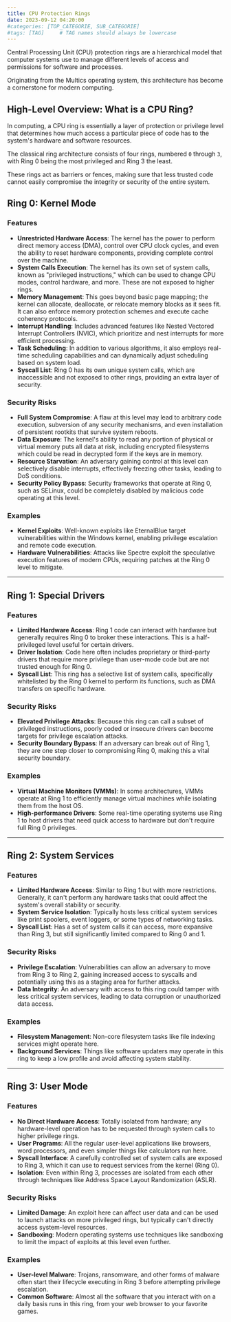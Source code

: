 ```yaml
---
title: CPU Protection Rings
date: 2023-09-12 04:20:00
#categories: [TOP_CATEGORIE, SUB_CATEGORIE]
#tags: [TAG]     # TAG names should always be lowercase
---
```


Central Processing Unit (CPU) protection rings are a hierarchical model that computer systems use to manage different levels of access and permissions for software and processes. 

Originating from the Multics operating system, this architecture has become a cornerstone for modern computing. 

## High-Level Overview: What is a CPU Ring?

In computing, a CPU ring is essentially a layer of protection or privilege level that determines how much access a particular piece of code has to the system's hardware and software resources. 

The classical ring architecture consists of four rings, numbered `0` through `3`, with Ring 0 being the most privileged and Ring 3 the least. 

These rings act as barriers or fences, making sure that less trusted code cannot easily compromise the integrity or security of the entire system.

## Ring 0: Kernel Mode

### Features

- **Unrestricted Hardware Access**: The kernel has the power to perform direct memory access (DMA), control over CPU clock cycles, and even the ability to reset hardware components, providing complete control over the machine.
- **System Calls Execution**: The kernel has its own set of system calls, known as "privileged instructions," which can be used to change CPU modes, control hardware, and more. These are not exposed to higher rings.
- **Memory Management**: This goes beyond basic page mapping; the kernel can allocate, deallocate, or relocate memory blocks as it sees fit. It can also enforce memory protection schemes and execute cache coherency protocols.
- **Interrupt Handling**: Includes advanced features like Nested Vectored Interrupt Controllers (NVIC), which prioritize and nest interrupts for more efficient processing.
- **Task Scheduling**: In addition to various algorithms, it also employs real-time scheduling capabilities and can dynamically adjust scheduling based on system load.
- **Syscall List**: Ring 0 has its own unique system calls, which are inaccessible and not exposed to other rings, providing an extra layer of security.

### Security Risks

- **Full System Compromise**: A flaw at this level may lead to arbitrary code execution, subversion of any security mechanisms, and even installation of persistent rootkits that survive system reboots.
- **Data Exposure**: The kernel's ability to read any portion of physical or virtual memory puts all data at risk, including encrypted filesystems which could be read in decrypted form if the keys are in memory.
- **Resource Starvation**: An adversary gaining control at this level can selectively disable interrupts, effectively freezing other tasks, leading to DoS conditions.
- **Security Policy Bypass**: Security frameworks that operate at Ring 0, such as SELinux, could be completely disabled by malicious code operating at this level.

### Examples

- **Kernel Exploits**: Well-known exploits like EternalBlue target vulnerabilities within the Windows kernel, enabling privilege escalation and remote code execution.
- **Hardware Vulnerabilities**: Attacks like Spectre exploit the speculative execution features of modern CPUs, requiring patches at the Ring 0 level to mitigate.

---

## Ring 1: Special Drivers

### Features

- **Limited Hardware Access**: Ring 1 code can interact with hardware but generally requires Ring 0 to broker these interactions. This is a half-privileged level useful for certain drivers.
- **Driver Isolation**: Code here often includes proprietary or third-party drivers that require more privilege than user-mode code but are not trusted enough for Ring 0.
- **Syscall List**: This ring has a selective list of system calls, specifically whitelisted by the Ring 0 kernel to perform its functions, such as DMA transfers on specific hardware.

### Security Risks

- **Elevated Privilege Attacks**: Because this ring can call a subset of privileged instructions, poorly coded or insecure drivers can become targets for privilege escalation attacks.
- **Security Boundary Bypass**: If an adversary can break out of Ring 1, they are one step closer to compromising Ring 0, making this a vital security boundary.

### Examples

- **Virtual Machine Monitors (VMMs)**: In some architectures, VMMs operate at Ring 1 to efficiently manage virtual machines while isolating them from the host OS.
- **High-performance Drivers**: Some real-time operating systems use Ring 1 to host drivers that need quick access to hardware but don't require full Ring 0 privileges.

---

## Ring 2: System Services

### Features

- **Limited Hardware Access**: Similar to Ring 1 but with more restrictions. Generally, it can't perform any hardware tasks that could affect the system's overall stability or security.
- **System Service Isolation**: Typically hosts less critical system services like print spoolers, event loggers, or some types of networking tasks.
- **Syscall List**: Has a set of system calls it can access, more expansive than Ring 3, but still significantly limited compared to Ring 0 and 1.

### Security Risks

- **Privilege Escalation**: Vulnerabilities can allow an adversary to move from Ring 3 to Ring 2, gaining increased access to syscalls and potentially using this as a staging area for further attacks.
- **Data Integrity**: An adversary with access to this ring could tamper with less critical system services, leading to data corruption or unauthorized data access.

### Examples

- **Filesystem Management**: Non-core filesystem tasks like file indexing services might operate here.
- **Background Services**: Things like software updaters may operate in this ring to keep a low profile and avoid affecting system stability.

---

## Ring 3: User Mode

### Features

- **No Direct Hardware Access**: Totally isolated from hardware; any hardware-level operation has to be requested through system calls to higher privilege rings.
- **User Programs**: All the regular user-level applications like browsers, word processors, and even simpler things like calculators run here.
- **Syscall Interface**: A carefully controlled set of system calls are exposed to Ring 3, which it can use to request services from the kernel (Ring 0).
- **Isolation**: Even within Ring 3, processes are isolated from each other through techniques like Address Space Layout Randomization (ASLR).

### Security Risks

- **Limited Damage**: An exploit here can affect user data and can be used to launch attacks on more privileged rings, but typically can't directly access system-level resources.
- **Sandboxing**: Modern operating systems use techniques like sandboxing to limit the impact of exploits at this level even further.

### Examples

- **User-level Malware**: Trojans, ransomware, and other forms of malware often start their lifecycle executing in Ring 3 before attempting privilege escalation.
- **Common Software**: Almost all the software that you interact with on a daily basis runs in this ring, from your web browser to your favorite games.
